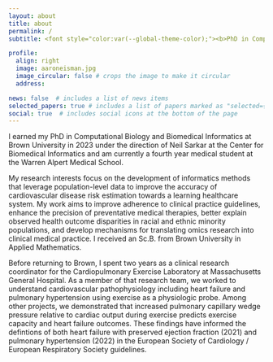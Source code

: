 ```yaml
---
layout: about
title: about
permalink: /
subtitle: <font style="color:var(--global-theme-color);"><b>PhD in Computational Biology and Biomedical Informatics</b></font>

profile:
  align: right
  image: aaroneisman.jpg
  image_circular: false # crops the image to make it circular
  address:

news: false  # includes a list of news items
selected_papers: true # includes a list of papers marked as "selected={true}"
social: true  # includes social icons at the bottom of the page
---
```


I earned my PhD in Computational Biology and Biomedical Informatics at Brown University in 2023 under the direction of Neil Sarkar at the Center for Biomedical Informatics and am currently a fourth year medical student at the Warren Alpert Medical School.

My research interests focus on the development of informatics methods that leverage population-level data to improve the accuracy of cardiovascular disease risk estimation towards a learning healthcare system. My work aims to improve adherence to clinical practice guidelines, enhance the precision of preventative medical therapies, better explain observed health outcome disparities in racial and ethnic minority populations, and develop mechanisms for translating omics research into clinical medical practice. I received an Sc.B. from Brown University in Applied Mathematics.

Before returning to Brown, I spent two years as a clinical research coordinator for the Cardiopulmonary Exercise Laboratory at Massachusetts General Hospital. As a member of that research team, we worked to understand cardiovascular pathophysiology including heart failure and pulmonary hypertension using exercise as a physiologic probe. Among other projects, we demonstrated that increased pulmonary capillary wedge pressure relative to cardiac output during exercise predicts exercise capacity and heart failure outcomes. These findings have informed the defintions of both heart failure with preserved ejection fraction (2021) and pulmonary hypertension (2022) in the European Society of Cardiology / European Respiratory Society guidelines.
